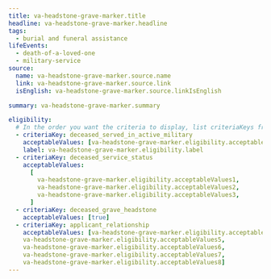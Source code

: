 ```yaml
---
title: va-headstone-grave-marker.title
headline: va-headstone-grave-marker.headline
tags:
  - burial and funeral assistance
lifeEvents:
  - death-of-a-loved-one
  - military-service
source:
  name: va-headstone-grave-marker.source.name
  link: va-headstone-grave-marker.source.link
  isEnglish: va-headstone-grave-marker.source.linkIsEnglish

summary: va-headstone-grave-marker.summary

eligibility:
  # In the order you want the criteria to display, list criteriaKeys from the csv here, each followed by a comma-separated list of which values indicate eligibility for that criteria. Wrap individual values in quotes if they have inner commas.
  - criteriaKey: deceased_served_in_active_military
    acceptableValues: [va-headstone-grave-marker.eligibility.acceptableValues]
    label: va-headstone-grave-marker.eligibility.label
  - criteriaKey: deceased_service_status
    acceptableValues:
      [
        va-headstone-grave-marker.eligibility.acceptableValues1,
        va-headstone-grave-marker.eligibility.acceptableValues2,
        va-headstone-grave-marker.eligibility.acceptableValues3,
      ]
  - criteriaKey: deceased_grave_headstone
    acceptableValues: [true]
  - criteriaKey: applicant_relationship
    acceptableValues: [va-headstone-grave-marker.eligibility.acceptableValues4, 
    va-headstone-grave-marker.eligibility.acceptableValues5, 
    va-headstone-grave-marker.eligibility.acceptableValues6, 
    va-headstone-grave-marker.eligibility.acceptableValues7, 
    va-headstone-grave-marker.eligibility.acceptableValues8]
---
```

